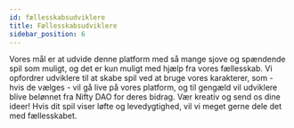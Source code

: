 ```yaml
---
id: fællesskabsudviklere
title: Fællesskabsudviklere
sidebar_position: 6
---
```


Vores mål er at udvide denne platform med så mange sjove og spændende spil som muligt, og det er kun muligt med hjælp fra vores fællesskab. Vi opfordrer udviklere til at skabe spil ved at bruge vores karakterer, som - hvis de vælges - vil gå live på vores platform, og til gengæld vil udviklere blive belønnet fra Nifty DAO for deres bidrag. Vær kreativ og send os dine ideer! Hvis dit spil viser løfte og levedygtighed, vil vi meget gerne dele det med fællesskabet.
